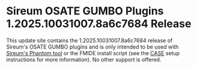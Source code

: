 # Sireum OSATE GUMBO Plugins 1.2025.10031007.8a6c7684 Release

This update site contains the 1.2025.10031007.8a6c7684 release of Sireum's OSATE GUMBO plugins and is only
intended to be used with [Sireum's Phantom tool](https://github.com/sireum/phantom)
or the FMIDE install script (see the
[CASE](https://github.com/sireum/case-env#setting-up-fmide-and-hamr-only)
setup instructions for more information). No other support is offered.

